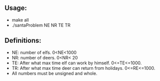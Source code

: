 ## Usage:
- make all
- ./santaProblem NE NR TE TR
## Definitions:
- NE: number of elfs. 0<NE<1000
- NR: number of deers. 0<NR< 20
- TE: After what max time elf can work by himself. 0<=TE<=1000.
- TR: After what max time deer can return from holidays. 0<=RE<=1000.
- All numbers must be unsigned and whole.
